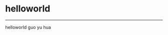 # helloworld
---------------------------------------------------------------------
helloworld
guo yu hua 

